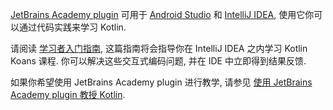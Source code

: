 [//]: # (title: 使用 JetBrains Academy plugin 学习 Kotlin)

[JetBrains Academy plugin](https://plugins.jetbrains.com/plugin/10081-jetbrains-academy) 可用于
[Android Studio](https://developer.android.com/studio)
和 [IntelliJ IDEA](https://www.jetbrains.com/idea/),
使用它你可以通过代码实践来学习 Kotlin.

请阅读 [学习者入门指南](https://plugins.jetbrains.com/plugin/10081-jetbrains-academy/docs/learner-start-guide.html?section=Kotlin%20Koans),
这篇指南将会指导你在 IntelliJ IDEA 之内学习 Kotlin Koans 课程.
你可以解决这些交互式编码问题, 并在 IDE 中立即得到结果反馈.

如果你希望使用 JetBrains Academy plugin 进行教学, 请参见 [使用 JetBrains Academy plugin 教授 Kotlin](edu-tools-educator.md).
